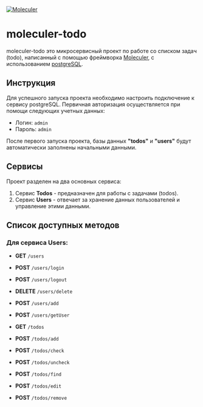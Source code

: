 [![Moleculer](https://badgen.net/badge/Powered%20by/Moleculer/0e83cd)](https://moleculer.services)

# moleculer-todo
moleculer-todo это микросервисный проект по работе со списком задач (todo), написанный с помощью фреймворка [Moleculer](https://moleculer.services/), с использованием [postgreSQL](https://www.postgresql.org/).

## Инструкция
Для успешного запуска проекта необходимо настроить подключение к сервису postgreSQL.
Первичная авторизация осуществляется при помощи следующих учетных данных:
- Логин: `admin`
- Пароль: `admin`

После первого запуска проекта, базы данных **"todos"** и **"users"** будут автоматически заполнены начальными данными.

## Сервисы
Проект разделен на два основных сервиса:
1. Сервис **Todos** - предназначен для работы с задачами (todos).
2. Сервис **Users** - отвечает за хранение данных пользователей и управление этими данными.

## Список доступных методов
### Для сервиса Users:
-    **GET**  `/users` 
-   **POST**  `/users/login`
-   **POST**  `/users/logout`
- **DELETE**  `/users/delete`
-   **POST**  `/users/add`
-   **POST**  `/users/getUser`

-    **GET**   `/todos`
-   **POST**   `/todos/add`
-   **POST**   `/todos/check`
-   **POST**   `/todos/uncheck`
-   **POST**   `/todos/find`
-   **POST**   `/todos/edit`
-   **POST**   `/todos/remove`

